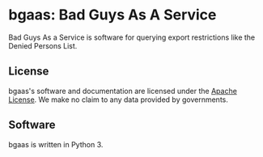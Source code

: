 bgaas: Bad Guys As A Service
============================

Bad Guys As a Service is software for querying export restrictions like
the Denied Persons List.

License
-------
bgaas's software and documentation are licensed under the
[Apache License](LICENSE). We make no claim to any data provided by
governments.

Software
--------
bgaas is written in Python 3.
